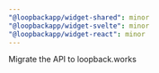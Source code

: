```yaml
---
"@loopbackapp/widget-shared": minor
"@loopbackapp/widget-svelte": minor
"@loopbackapp/widget-react": minor
---
```


Migrate the API to loopback.works

